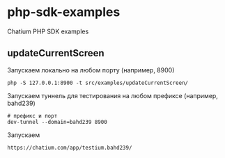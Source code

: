 # php-sdk-examples
Chatium PHP SDK examples

## updateCurrentScreen

Запускаем локально на любом порту (например, 8900)
```
php -S 127.0.0.1:8900 -t src/examples/updateCurrentScreen/
```

Запускаем туннель для тестирования на любом префиксе (например, bahd239)
```
# префикс и порт
dev-tunnel --domain=bahd239 8900
```

Запускаем
```
https://chatium.com/app/testium.bahd239/
```
